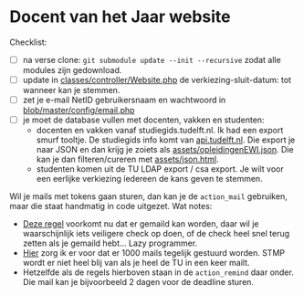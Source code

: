 # Docent van het Jaar website

Checklist:

- [ ] na verse clone: `git submodule update --init --recursive` zodat alle modules zijn gedownload. 
- [ ] update in [classes/controller/Website.php](classes/Controller/Website.php#L2) de verkiezing-sluit-datum: tot wanneer kan je stemmen.
- [ ] zet je e-mail NetID gebruikersnaam en wachtwoord in [blob/master/config/email.php](config/email.php)
- [ ] je moet de database vullen met docenten, vakken en studenten:
  - docenten en vakken vanaf studiegids.tudelft.nl. Ik had een export smurf tooltje. De studiegids info komt van [api.tudelft.nl](api.tudelft.nl). Die export je naar JSON en dan krijg je zoiets als [assets/opleidingenEWI.json](assets/opleidingenEWI.json). Die kan je dan filteren/cureren met [assets/json.html](assets/json.html).
  - studenten komen uit de TU LDAP export / csa export. Je wilt voor een eerlijke verkiezing íedereen de kans geven te stemmen.

Wil je mails met tokens gaan sturen, dan kan je de `action_mail` gebruiken, maar die staat handmatig in code uitgezet. Wat notes:
- [Deze regel](classes/Controller/Default.php#L14) voorkomt nu dat er gemaild kan worden, daar wil je waarschijnlijk iets veiligere check op doen, of de check heel snel terug zetten als je gemaild hebt... Lazy programmer.
- [Hier](classes/Controller/Default.php#L42-L44) zorg ik er voor dat er 1000 mails tegelijk gestuurd worden. STMP wordt er niet heel blij van als je heel de TU in een keer mailt.
- Hetzelfde als de regels hierboven staan in de `action_remind` daar onder. Die mail kan je bijvoorbeeld 2 dagen voor de deadline sturen. 
